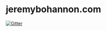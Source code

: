 # jeremybohannon.com

[![Gitter](https://badges.gitter.im/Join%20Chat.svg)](https://gitter.im/jeremybohannon/jeremybohannon.com?utm_source=badge&utm_medium=badge&utm_campaign=pr-badge&utm_content=badge)